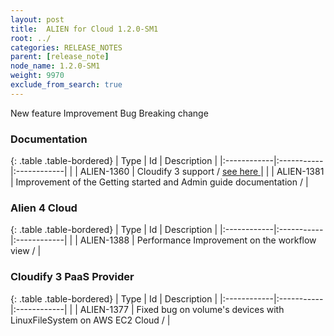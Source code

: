```yaml
---
layout: post
title:  ALIEN for Cloud 1.2.0-SM1
root: ../
categories: RELEASE_NOTES
parent: [release_note]
node_name: 1.2.0-SM1
weight: 9970
exclude_from_search: true
---
```





<i class="fa fa-plus text-success"></i> New feature <i class="fa fa-level-up text-primary"></i> Improvement  <i class="fa fa-bug text-danger"></i> Bug <i class="fa fa-exclamation-triangle text-warning"></i> Breaking change


### Documentation



  {: .table .table-bordered}
  | Type        | Id         | Description |
  |:------------|:-----------|:------------|
    |  <i class="fa fa-plus text-success"></i> | ALIEN-1360 | Cloudify 3 support / [see here ](#/documentation/1.1.0/orchestrators/cloudify3_driver/index.html) |
    |  <i class="fa fa-plus text-success"></i> | ALIEN-1381 | Improvement of the Getting started and Admin guide documentation /  |
      


### Alien 4 Cloud



  {: .table .table-bordered}
  | Type        | Id         | Description |
  |:------------|:-----------|:------------|
      |  <i class="fa fa-level-up text-primary"></i> | ALIEN-1388 | Performance Improvement on the workflow view /  |
    


### Cloudify 3 PaaS Provider



  {: .table .table-bordered}
  | Type        | Id         | Description |
  |:------------|:-----------|:------------|
        |  <i class="fa fa-bug text-danger"></i> | ALIEN-1377 | Fixed bug on volume's devices with LinuxFileSystem on AWS EC2 Cloud /  |
  

